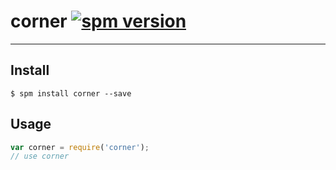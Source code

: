 # corner [![spm version](https://moekit.timo.today/badge/corner)](https://moekit.timo.today/package/corner)

---



## Install

```
$ spm install corner --save
```

## Usage

```js
var corner = require('corner');
// use corner
```
